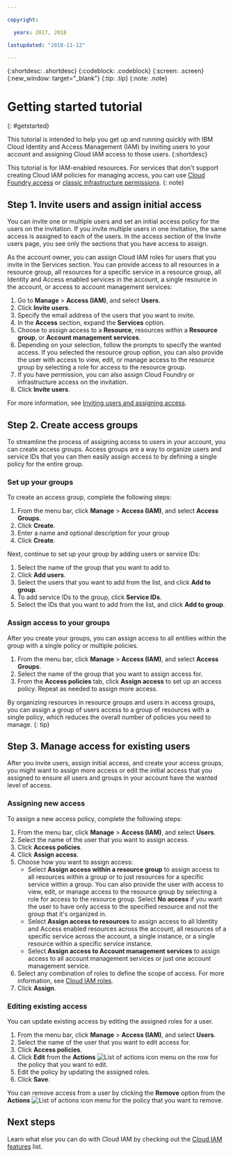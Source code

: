 ```yaml
---

copyright:

  years: 2017, 2018

lastupdated: "2018-11-12"

---
```


{:shortdesc: .shortdesc}
{:codeblock: .codeblock}
{:screen: .screen}
{:new_window: target="_blank"}
{:tip: .tip}
{:note: .note}

# Getting started tutorial
{: #getstarted}

This tutorial is intended to help you get up and running quickly with IBM Cloud Identity and Access Management (IAM) by inviting users to your account and assigning Cloud IAM access to those users. 
{:shortdesc}

This tutorial is for IAM-enabled resources. For services that don't support creating Cloud IAM policies for managing access, you can use [Cloud Foundry access](/docs/iam/cfaccess.html#cfaccess) or [classic infrastructure permissions](/docs/iam/infrastructureaccess.html#infrapermission). 
{: note}


## Step 1. Invite users and assign initial access

You can invite one or multiple users and set an initial access policy for the users on the invitation. If you invite multiple users in one invitation, the same access is assigned to each of the users. In the access section of the Invite users page, you see only the sections that you have access to assign.

As the account owner, you can assign Cloud IAM roles for users that you invite in the Services section. You can provide access to all resources in a resource group, all resources for a specific service in a resource group, all Identity and Access enabled services in the account, a single resource in the account, or access to account management services:

1. Go to **Manage** &gt; **Access (IAM)**, and select **Users**.
2. Click **Invite users**.
3. Specify the email address of the users that you want to invite.
4. In the **Access** section, expand the **Services** option.
5. Choose to assign access to a **Resource**, resources within a **Resource group**, or **Account management services**.
6. Depending on your selection, follow the prompts to specify the wanted access. If you selected the resource group option, you can also provide the user with access to view, edit, or manage access to the resource group by selecting a role for access to the resource group.
7. If you have permission, you can also assign Cloud Foundry or infrastructure access on the invitation.
8. Click **Invite users**.

For more information, see [Inviting users and assigning access](/docs/iam/iamuserinv.html#iamuserinv).

## Step 2. Create access groups

To streamline the process of assigning access to users in your account, you can create access groups. Access groups are a way to organize users and service IDs that you can then easily assign access to by defining a single policy for the entire group.

### Set up your groups

To create an access group, complete the following steps:

1. From the menu bar, click **Manage** &gt; **Access (IAM)**, and select **Access Groups**.
2. Click **Create**.
3. Enter a name and optional description for your group
4. Click **Create**.

Next, continue to set up your group by adding users or service IDs:

1. Select the name of the group that you want to add to.
2. Click **Add users**.
3. Select the users that you want to add from the list, and click **Add to group**.
4. To add service IDs to the group, click **Service IDs**.
5. Select the IDs that you want to add from the list, and click **Add to group**.

### Assign access to your groups

After you create your groups, you can assign access to all entities within the group with a single policy or multiple policies. 

1. From the menu bar, click **Manage** &gt; **Access (IAM)**, and select **Access Groups**.
2. Select the name of the group that you want to assign access for.
3. From the **Access policies** tab, click **Assign access** to set up an access policy. Repeat as needed to assign more access.

By organizing resources in resource groups and users in access groups, you can assign a group of users access to a group of resources with a single policy, which reduces the overall number of policies you need to manage.
{: tip}


## Step 3. Manage access for existing users

After you invite users, assign initial access, and create your access groups, you might want to assign more access or edit the initial access that you assigned to ensure all users and groups in your account have the wanted level of access.

### Assigning new access

To assign a new access policy, complete the following steps:

1. From the menu bar, click **Manage** &gt; **Access (IAM)**, and select **Users**.
2. Select the name of the user that you want to assign access.
3. Click **Access policies**.
4. Click **Assign access**.
5. Choose how you want to assign access: 
    * Select **Assign access within a resource group** to assign access to all resources within a group or to just resources for a specific service within a group. You can also provide the user with access to view, edit, or manage access to the resource group by selecting a role for access to the resource group. Select **No access** if you want the user to have only access to the specified resource and not the group that it's organized in.
    * Select **Assign access to resources** to assign access to all Identity and Access enabled resources across the account, all resources of a specific service across the account, a single instance, or a single resource within a specific service instance. 
    * Select **Assign access to Account management services** to assign access to all account management services or just one account management service. 
5. Select any combination of roles to define the scope of access. For more information, see [Cloud IAM roles](/docs/iam/users_roles.html#iamusermanrol).
6. Click **Assign**.


### Editing existing access

You can update existing access by editing the assigned roles for a user.

1. From the menu bar, click **Manage** &gt; **Access (IAM)**, and select **Users**.
2. Select the name of the user that you want to edit access for.
3. Click **Access policies**.
4. Click **Edit** from the **Actions** ![List of actions icon](../icons/action-menu-icon.svg) menu on the row for the policy that you want to edit. 
4. Edit the policy by updating the assigned roles.
5. Click **Save**. 

You can remove access from a user by clicking the **Remove** option from the **Actions** ![List of actions icon](../icons/action-menu-icon.svg) menu for the policy that you want to remove.

## Next steps

Learn what else you can do with Cloud IAM by checking out the [Cloud IAM features](/docs/iam/index.html#features) list.

